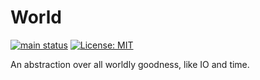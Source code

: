 # World

[![main status](https://github.com/atmoos/World/actions/workflows/dotnet.yml/badge.svg)](https://github.com/atmoos/World/actions/workflows/dotnet.yml)
[![License: MIT](https://img.shields.io/badge/License-MIT-yellow.svg)](https://github.com/atmoos/World/blob/master/LICENSE)

An abstraction over all worldly goodness, like IO and time.

